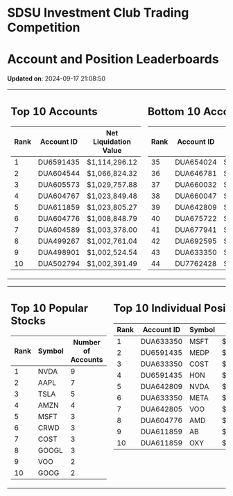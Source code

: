 # SDSU Investment Club Trading Competition 
 # Account and Position Leaderboards

**Updated on**: 2024-09-17 21:08:50

<table><tr><td valign="top">

## Top 10 Accounts
| Rank | Account ID | Net Liquidation Value |
|------|------------|-----------------------|
| 1 | DU6591435 | $1,114,296.12 |
| 2 | DUA604544 | $1,066,824.32 |
| 3 | DUA605573 | $1,029,757.88 |
| 4 | DUA604767 | $1,023,849.48 |
| 5 | DUA611859 | $1,023,805.27 |
| 6 | DUA604776 | $1,008,848.79 |
| 7 | DUA604589 | $1,003,378.00 |
| 8 | DUA499267 | $1,002,761.04 |
| 9 | DUA498901 | $1,002,524.54 |
| 10 | DUA502794 | $1,002,391.49 |

</td><td valign="top">

## Bottom 10 Accounts
| Rank | Account ID | Net Liquidation Value |
|------|------------|-----------------------|
| 35 | DUA654024 | $1,000,664.15 |
| 36 | DUA646781 | $1,000,664.15 |
| 37 | DUA660032 | $1,000,531.32 |
| 38 | DUA660047 | $1,000,531.32 |
| 39 | DUA642809 | $1,000,238.14 |
| 40 | DUA675722 | $1,000,000.00 |
| 41 | DUA677941 | $1,000,000.00 |
| 42 | DUA692595 | $1,000,000.00 |
| 43 | DUA633350 | $998,895.54 |
| 44 | DU7762428 | $988,990.21 |

</td></tr></table>

<table><tr><td valign="top">

## Top 10 Popular Stocks
| Rank | Symbol | Number of Accounts |
|------|--------|--------------------|
| 1 | NVDA | 9 |
| 2 | AAPL | 7 |
| 3 | TSLA | 5 |
| 4 | AMZN | 4 |
| 5 | MSFT | 3 |
| 6 | CRWD | 3 |
| 7 | COST | 3 |
| 8 | GOOGL | 3 |
| 9 | VOO | 2 |
| 10 | GOOG | 2 |

</td><td valign="top">

## Top 10 Individual Positions
| Rank | Account ID | Symbol | Cost | Total Value |
|------|------------|--------|-----------|-------------|
| 1 | DUA633350 | MSFT | $131,450.02 | $131,450.02 |
| 2 | DU6591435 | MEDP | $95,831.10 | $95,831.10 |
| 3 | DUA633350 | COST | $90,531.01 | $90,531.01 |
| 4 | DU6591435 | HON | $80,234.00 | $80,234.00 |
| 5 | DUA642809 | NVDA | $59,176.53 | $59,176.53 |
| 6 | DUA633350 | META | $53,514.01 | $53,514.01 |
| 7 | DUA642805 | VOO | $51,070.01 | $51,070.01 |
| 8 | DUA604776 | AMD | $50,629.52 | $50,629.52 |
| 9 | DUA611859 | AB | $50,007.43 | $50,007.43 |
| 10 | DUA611859 | OXY | $50,004.98 | $50,004.98 |

</td></tr></table>
